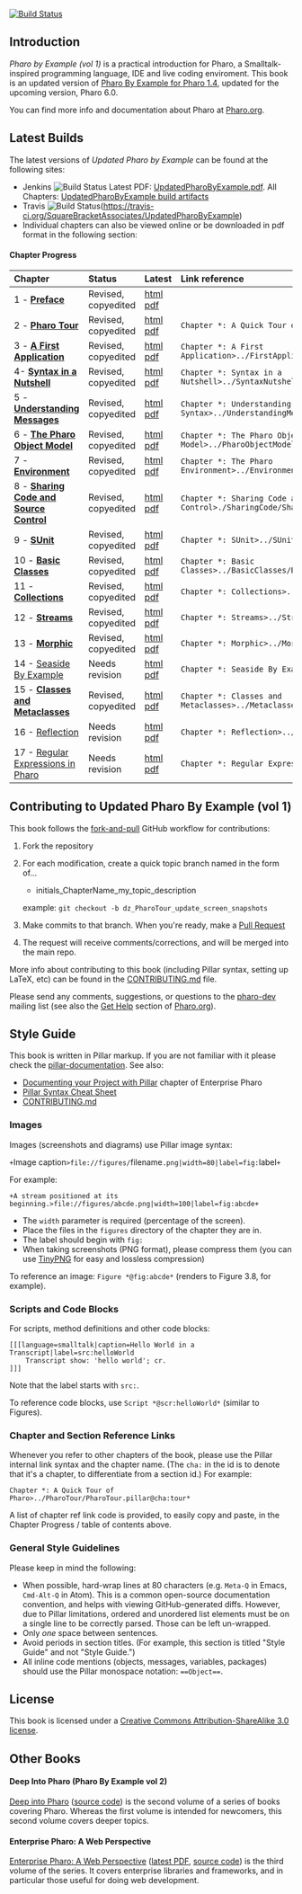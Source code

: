 [![Build Status](https://travis-ci.org/SquareBracketAssociates/UpdatedPharoByExample.svg?branch=master)](https://travis-ci.org/SquareBracketAssociates/UpdatedPharoByExample)

## Introduction

*Pharo by Example (vol 1)* is a practical introduction for Pharo, a Smalltalk-inspired programming language, IDE and live coding enviroment. This book is an updated version of [Pharo By Example for Pharo 1.4](https://github.com/SquareBracketAssociates/PharoByExample-english),
updated for the upcoming version, Pharo 6.0.

You can find more info and documentation about Pharo at
[Pharo.org](http://pharo.org/).

## Latest Builds

The latest versions of *Updated Pharo by Example* can be found at the following sites:

* Jenkins ![Build Status](https://ci.inria.fr/pharo-contribution/buildStatus/icon?job=UpdatedPharoByExample)
    Latest PDF: [UpdatedPharoByExample.pdf](https://ci.inria.fr/pharo-contribution/view/Books/job/UpdatedPharoByExample/lastSuccessfulBuild/artifact/book-result/UpdatedPharoByExample.pdf). All Chapters: [UpdatedPharoByExample build artifacts](https://ci.inria.fr/pharo-contribution/job/UpdatedPharoByExample/lastSuccessfulBuild/artifact/book-result/)
* Travis
  ![Build Status](https://travis-ci.org/SquareBracketAssociates/UpdatedPharoByExample.svg?branch=master)(https://travis-ci.org/SquareBracketAssociates/UpdatedPharoByExample)
* Individual chapters can also be viewed online or be downloaded in pdf format
  in the following section:

#### Chapter Progress

Chapter | Status | Latest | Link reference |
:-------|:-------|:-------|:----------------
1 - **[Preface](Preface/)** | Revised, copyedited | [html](https://ci.inria.fr/pharo-contribution/job/UpdatedPharoByExample/lastSuccessfulBuild/artifact/book-result/Preface/Preface.html) [pdf](https://ci.inria.fr/pharo-contribution/job/UpdatedPharoByExample/lastSuccessfulBuild/artifact/book-result/Preface/Preface.pdf) |
2 - **[Pharo Tour](PharoTour)** | Revised, copyedited | [html](https://ci.inria.fr/pharo-contribution/job/UpdatedPharoByExample/lastSuccessfulBuild/artifact/book-result/PharoTour/PharoTour.html) [pdf](https://ci.inria.fr/pharo-contribution/job/UpdatedPharoByExample/lastSuccessfulBuild/artifact/book-result/PharoTour/PharoTour.pdf) | `Chapter *: A Quick Tour of Pharo>../PharoTour/PharoTour.pillar@cha:tour*`
3 - **[A First Application](FirstApplication/)** | Revised, copyedited | [html](https://ci.inria.fr/pharo-contribution/job/UpdatedPharoByExample/lastSuccessfulBuild/artifact/book-result/FirstApplication/FirstApplication.html) [pdf](https://ci.inria.fr/pharo-contribution/job/UpdatedPharoByExample/lastSuccessfulBuild/artifact/book-result/FirstApplication/FirstApplication.pdf) | `Chapter *: A First Application>../FirstApplication/FirstApplicatioin.pier@cha:firstApp*`
4- **[Syntax in a Nutshell](SyntaxNutshell/)** | Revised, copyedited | [html](https://ci.inria.fr/pharo-contribution/job/UpdatedPharoByExample/lastSuccessfulBuild/artifact/book-result/SyntaxNutshell/SyntaxNutshell.html) [pdf](https://ci.inria.fr/pharo-contribution/job/UpdatedPharoByExample/lastSuccessfulBuild/artifact/book-result/SyntaxNutshell/SyntaxNutshell.pdf) | `Chapter *: Syntax in a Nutshell>../SyntaxNutshell/SyntaxNutshell.pillar@cha:syntax*`
5 - **[Understanding Messages](UnderstandingMessage/)** | Revised, copyedited | [html](https://ci.inria.fr/pharo-contribution/job/UpdatedPharoByExample/lastSuccessfulBuild/artifact/book-result/UnderstandingMessage/UnderstandingMessage.html) [pdf](https://ci.inria.fr/pharo-contribution/job/UpdatedPharoByExample/lastSuccessfulBuild/artifact/book-result/UnderstandingMessage/UnderstandingMessage.pdf) | `Chapter *: Understanding Message Syntax>../UnderstandingMessage/UnderstandingMessage.pillar@cha:messages*`
6 - **[The Pharo Object Model](PharoObjectModel/)** | Revised, copyedited | [html](https://ci.inria.fr/pharo-contribution/job/UpdatedPharoByExample/lastSuccessfulBuild/artifact/book-result/PharoObjectModel/PharoObjectModel.html) [pdf](https://ci.inria.fr/pharo-contribution/job/UpdatedPharoByExample/lastSuccessfulBuild/artifact/book-result/PharoObjectModel/PharoObjectModel.pdf) | `Chapter *: The Pharo Object Model>../PharoObjectModel/PharoObjectModel.pier@cha:model*`
7 - **[Environment](Environment/)** | Revised, copyedited | [html](https://ci.inria.fr/pharo-contribution/job/UpdatedPharoByExample/lastSuccessfulBuild/artifact/book-result/Environment/Environment.html) [pdf](https://ci.inria.fr/pharo-contribution/job/UpdatedPharoByExample/lastSuccessfulBuild/artifact/book-result/Environment/Environment.pdf) | `Chapter *: The Pharo Environment>../Environment/Environment.pillar@cha:env* `
8 - **[Sharing Code and Source Control](SharingCode/)** | Revised, copyedited | [html](https://ci.inria.fr/pharo-contribution/job/UpdatedPharoByExample/lastSuccessfulBuild/artifact/book-result/SharingCode/SharingCode.html) [pdf](https://ci.inria.fr/pharo-contribution/job/UpdatedPharoByExample/lastSuccessfulBuild/artifact/book-result/SharingCode/SharingCode.pdf) | `Chapter *: Sharing Code and Source Control>./SharingCode/SharingCode.pillar@cha:sharingCode*`
9 - **[SUnit](SUnit/)** | Revised, copyedited | [html](https://ci.inria.fr/pharo-contribution/job/UpdatedPharoByExample/lastSuccessfulBuild/artifact/book-result/SUnit/SUnit.html) [pdf](https://ci.inria.fr/pharo-contribution/job/UpdatedPharoByExample/lastSuccessfulBuild/artifact/book-result/SUnit/SUnit.pdf) | `Chapter *: SUnit>../SUnit/SUnit.pillar@cha:sunit*`
10 - **[Basic Classes](BasicClasses/)** | Revised, copyedited | [html](https://ci.inria.fr/pharo-contribution/job/UpdatedPharoByExample/lastSuccessfulBuild/artifact/book-result/BasicClasses/BasicClasses.html) [pdf](https://ci.inria.fr/pharo-contribution/job/UpdatedPharoByExample/lastSuccessfulBuild/artifact/book-result/BasicClasses/BasicClasses.pdf) | `Chapter *: Basic Classes>../BasicClasses/BasicClasses.pier@cha:basicClasses*`
11 - **[Collections](Collections/)** | Revised, copyedited | [html](https://ci.inria.fr/pharo-contribution/job/UpdatedPharoByExample/lastSuccessfulBuild/artifact/book-result/Collections/Collections.html) [pdf](https://ci.inria.fr/pharo-contribution/job/UpdatedPharoByExample/lastSuccessfulBuild/artifact/book-result/Collections/Collections.pdf) | `Chapter *: Collections>../Collections/Collections.pier@cha:collections*`
12 - **[Streams](Streams/)** | Revised, copyedited | [html](https://ci.inria.fr/pharo-contribution/job/UpdatedPharoByExample/lastSuccessfulBuild/artifact/book-result/Streams/Streams.html) [pdf](https://ci.inria.fr/pharo-contribution/job/UpdatedPharoByExample/lastSuccessfulBuild/artifact/book-result/Streams/Streams.pdf) | `Chapter *: Streams>../Streams/Streams.pillar@cha:streams*`
13 - **[Morphic](Morphic/)** | Revised, copyedited | [html](https://ci.inria.fr/pharo-contribution/job/UpdatedPharoByExample/lastSuccessfulBuild/artifact/book-result/Morphic/Morphic.html) [pdf](https://ci.inria.fr/pharo-contribution/job/UpdatedPharoByExample/lastSuccessfulBuild/artifact/book-result/Morphic/Morphic.pdf) | `Chapter *: Morphic>../Morphic/Morphic.pier@cha:morphic*`
14 - [Seaside By Example](Seaside/) | Needs revision | [html](https://ci.inria.fr/pharo-contribution/job/UpdatedPharoByExample/lastSuccessfulBuild/artifact/book-result/Seaside/Seaside.html) [pdf](https://ci.inria.fr/pharo-contribution/job/UpdatedPharoByExample/lastSuccessfulBuild/artifact/book-result/Seaside/Seaside.pdf) | `Chapter *: Seaside By Example>../Seaside/Seaside.pier@cha:seaside*`
15 - **[Classes and Metaclasses](Metaclasses/)** | Revised, copyedited | [html](https://ci.inria.fr/pharo-contribution/job/UpdatedPharoByExample/lastSuccessfulBuild/artifact/book-result/Metaclasses/Metaclasses.html) [pdf](https://ci.inria.fr/pharo-contribution/job/UpdatedPharoByExample/lastSuccessfulBuild/artifact/book-result/Metaclasses/Metaclasses.pdf) | `Chapter *: Classes and Metaclasses>../Metaclasses/Metaclasses.pillar@cha:metaclasses*`
16 - [Reflection](Reflection/) | Needs revision | [html](https://ci.inria.fr/pharo-contribution/job/UpdatedPharoByExample/lastSuccessfulBuild/artifact/book-result/Reflection/Reflection.html) [pdf](https://ci.inria.fr/pharo-contribution/job/UpdatedPharoByExample/lastSuccessfulBuild/artifact/book-result/Reflection/Reflection.pdf) | `Chapter *: Reflection>../Reflexion/Reflexion.pier@cha:reflection*`
17 - [Regular Expressions in Pharo](Regex/) | Needs revision | [html](https://ci.inria.fr/pharo-contribution/job/UpdatedPharoByExample/lastSuccessfulBuild/artifact/book-result/Regex/Regex.html) [pdf](https://ci.inria.fr/pharo-contribution/job/UpdatedPharoByExample/lastSuccessfulBuild/artifact/book-result/Regex/Regex.pdf) | `Chapter *: Regular Expressions in Pharo>../Regex/Regex.pier@cha:regex*`

## Contributing to Updated Pharo By Example (vol 1)
This book follows the
[fork-and-pull](https://help.github.com/articles/using-pull-requests/#fork--pull)
GitHub workflow for contributions:

1. Fork the repository

2. For each modification, create a quick topic branch named in the form of...

   * initials_ChapterName_my_topic_description

   example: `git checkout -b dz_PharoTour_update_screen_snapshots`

3. Make commits to that branch. When you're ready, make a
    [Pull Request](https://help.github.com/articles/using-pull-requests/#sending-the-pull-request)

4. The request will receive comments/corrections, and will be merged into the
    main repo.

More info about contributing to this book (including Pillar syntax, setting up
LaTeX, etc) can be found in the [CONTRIBUTING.md](CONTRIBUTING.md) file.

Please send any comments, suggestions, or questions to the [pharo-dev](http://lists.pharo.org/mailman/listinfo/pharo-users_lists.pharo.org)
mailing list (see also the [Get Help](http://www.pharo.org/community) section of
[Pharo.org](http://www.pharo.org/)).

## Style Guide

This book is written in Pillar markup. If you are not familiar with it please check the [pillar-documentation](https://github.com/pillar-markup/pillar-documentation).
See also:

* [Documenting your Project with Pillar](https://ci.inria.fr/pharo-contribution/job/EnterprisePharoBook/lastSuccessfulBuild/artifact/book-result/PillarChap/Pillar.html) chapter of Enterprise Pharo
* [Pillar Syntax Cheat Sheet](http://www.cheatography.com/benjaminvanryseghem/cheat-sheets/pillar/)
* [CONTRIBUTING.md](CONTRIBUTING.md)

### Images
Images (screenshots and diagrams) use Pillar image syntax:

`+`Image caption`>file://figures/`filename`.png|width=80|label=fig:`label`+`

For example:

```
+A stream positioned at its beginning.>file://figures/abcde.png|width=100|label=fig:abcde+
```

* The `width` parameter is required (percentage of the screen).
* Place the files in the `figures` directory of the chapter they are in.
* The label should begin with `fig:`
* When taking screenshots (PNG format), please compress them (you can use
[TinyPNG](https://tinypng.com/) for easy and lossless compression)

To reference an image: `Figure *@fig:abcde*`  (renders to Figure 3.8, for
example).

### Scripts and Code Blocks
For scripts, method definitions and other code blocks:

```
[[[language=smalltalk|caption=Hello World in a Transcript|label=src:helloWorld
	Transcript show: 'hello world'; cr.
]]]
```

Note that the label starts with `src:`.

To reference code blocks, use `Script *@scr:helloWorld*` (similar to Figures).

### Chapter and Section Reference Links

Whenever you refer to other chapters of the book, please use the Pillar internal
link syntax and the chapter name. (The `cha:` in the id is to denote that it's
a chapter, to differentiate from a section id.) For example:

`Chapter *: A Quick Tour of Pharo>../PharoTour/PharoTour.pillar@cha:tour*`

A list of chapter ref link code is provided, to easily copy and paste, in the
Chapter Progress / table of contents above.

### General Style Guidelines
Please keep in mind the following:

* When possible, hard-wrap lines at 80 characters (e.g. `Meta-Q` in Emacs,
    `Cmd-Alt-Q` in Atom). This is a common open-source documentation convention,
    and helps with viewing GitHub-generated diffs.
    However, due to Pillar limitations, ordered and unordered list elements must
    be on a single line to be correctly parsed. Those can be left un-wrapped.
* Only *one* space between sentences.
* Avoid periods in section titles. (For example, this section is titled "Style Guide"
    and not "Style Guide.")
* All inline code mentions (objects, messages, variables, packages) should use the
    Pillar monospace notation: `==Object==`.


## License
This book is licensed under a
[Creative Commons Attribution-ShareAlike 3.0 license](http://creativecommons.org/licenses/by-sa/3.0/).

## Other Books
#### Deep Into Pharo (Pharo By Example vol 2)
[Deep into Pharo](http://www.deepintopharo.com/) ([source code](https://gforge.inria.fr/scm/viewvc.php/PharoByExampleTwo-Eng/?root=pharobooks)) is the second volume of a series of books covering Pharo. Whereas the first volume is intended for newcomers, this second volume covers deeper topics.

#### Enterprise Pharo: A Web Perspective
[Enterprise Pharo: A Web Perspective](http://files.pharo.org/books/enterprisepharo/)
([latest
PDF](https://ci.inria.fr/pharo-contribution/view/Books/job/EnterprisePharoBook/lastSuccessfulBuild/artifact/book-result/EnterprisePharo.pdf),
[source code](https://github.com/SquareBracketAssociates/EnterprisePharo))
is the third volume of the series.  It covers enterprise libraries and
frameworks, and in particular those useful for doing web development.
